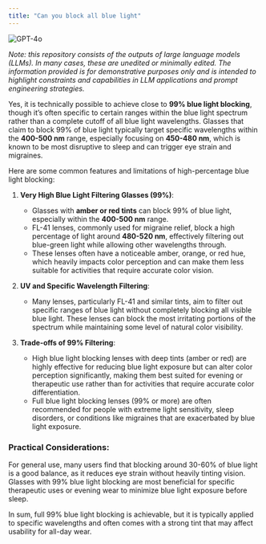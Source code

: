 ```yaml
---
title: "Can you block all blue light"
---
```

![GPT-4o](https://img.shields.io/badge/GPT--4o-3333FF?style=for-the-badge&logo=openai&logoColor=white)



*Note: this repository consists of the outputs of large language models (LLMs). In many cases, these are unedited or minimally edited. The information provided is for demonstrative purposes only and is intended to highlight constraints and capabilities in LLM applications and prompt engineering strategies.*


Yes, it is technically possible to achieve close to **99% blue light blocking**, though it’s often specific to certain ranges within the blue light spectrum rather than a complete cutoff of all blue light wavelengths. Glasses that claim to block 99% of blue light typically target specific wavelengths within the **400-500 nm** range, especially focusing on **450-480 nm**, which is known to be most disruptive to sleep and can trigger eye strain and migraines.

Here are some common features and limitations of high-percentage blue light blocking:

1. **Very High Blue Light Filtering Glasses (99%)**:
   - Glasses with **amber or red tints** can block 99% of blue light, especially within the **400-500 nm** range.
   - FL-41 lenses, commonly used for migraine relief, block a high percentage of light around **480-520 nm**, effectively filtering out blue-green light while allowing other wavelengths through.
   - These lenses often have a noticeable amber, orange, or red hue, which heavily impacts color perception and can make them less suitable for activities that require accurate color vision.

2. **UV and Specific Wavelength Filtering**:
   - Many lenses, particularly FL-41 and similar tints, aim to filter out specific ranges of blue light without completely blocking all visible blue light. These lenses can block the most irritating portions of the spectrum while maintaining some level of natural color visibility.

3. **Trade-offs of 99% Filtering**:
   - High blue light blocking lenses with deep tints (amber or red) are highly effective for reducing blue light exposure but can alter color perception significantly, making them best suited for evening or therapeutic use rather than for activities that require accurate color differentiation.
   - Full blue light blocking lenses (99% or more) are often recommended for people with extreme light sensitivity, sleep disorders, or conditions like migraines that are exacerbated by blue light exposure.

### Practical Considerations:
For general use, many users find that blocking around 30-60% of blue light is a good balance, as it reduces eye strain without heavily tinting vision. Glasses with 99% blue light blocking are most beneficial for specific therapeutic uses or evening wear to minimize blue light exposure before sleep. 

In sum, full 99% blue light blocking is achievable, but it is typically applied to specific wavelengths and often comes with a strong tint that may affect usability for all-day wear.